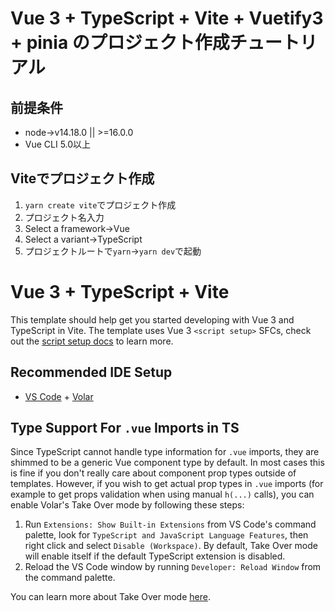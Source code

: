 # Vue 3 + TypeScript + Vite + Vuetify3 + pinia のプロジェクト作成チュートリアル

## 前提条件
- node→v14.18.0 || >=16.0.0
- Vue CLI 5.0以上

## Viteでプロジェクト作成
1. `yarn create vite`でプロジェクト作成
2. プロジェクト名入力
3. Select a framework→Vue
4. Select a variant→TypeScript
5. プロジェクトルートで`yarn`→`yarn dev`で起動






# Vue 3 + TypeScript + Vite

This template should help get you started developing with Vue 3 and TypeScript in Vite. The template uses Vue 3 `<script setup>` SFCs, check out the [script setup docs](https://v3.vuejs.org/api/sfc-script-setup.html#sfc-script-setup) to learn more.

## Recommended IDE Setup

- [VS Code](https://code.visualstudio.com/) + [Volar](https://marketplace.visualstudio.com/items?itemName=Vue.volar)

## Type Support For `.vue` Imports in TS

Since TypeScript cannot handle type information for `.vue` imports, they are shimmed to be a generic Vue component type by default. In most cases this is fine if you don't really care about component prop types outside of templates. However, if you wish to get actual prop types in `.vue` imports (for example to get props validation when using manual `h(...)` calls), you can enable Volar's Take Over mode by following these steps:

1. Run `Extensions: Show Built-in Extensions` from VS Code's command palette, look for `TypeScript and JavaScript Language Features`, then right click and select `Disable (Workspace)`. By default, Take Over mode will enable itself if the default TypeScript extension is disabled.
2. Reload the VS Code window by running `Developer: Reload Window` from the command palette.

You can learn more about Take Over mode [here](https://github.com/johnsoncodehk/volar/discussions/471).
